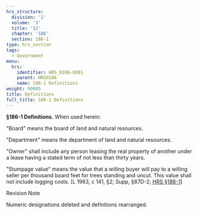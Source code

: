 ```yaml
---
hrs_structure:
  division: '1'
  volume: '3'
  title: '12'
  chapter: '186'
  section: 186-1
type: hrs_section
tags:
  - Government
menu:
  hrs:
    identifier: HRS_0186-0001
    parent: HRS0186
    name: 186-1 Definitions
weight: 90005
title: Definitions
full_title: 186-1 Definitions
---
```

**§186-1 Definitions.** When used herein:

"Board" means the board of land and natural resources.

"Department" means the department of land and natural resources.

"Owner" shall include any person leasing the real property of another under a lease having a stated term of not less than thirty years.

"Stumpage value" means the value that a willing buyer will pay to a willing seller per thousand board feet for trees standing and uncut. This value shall not include logging costs. [L 1963, c 141, §2; Supp, §87D-2; [HRS §186-1](/title-12/chapter-186/section-186-1/)]

Revision Note

Numeric designations deleted and definitions rearranged.